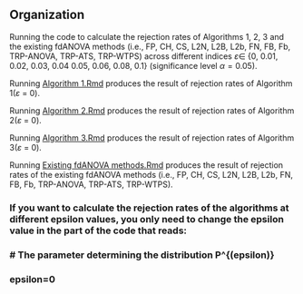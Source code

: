 
## Organization
Running the code to calculate the rejection rates of Algorithms 1, 2, 3 and the existing fdANOVA methods (i.e., FP, CH, CS, L2N, L2B, L2b, FN, FB, Fb, TRP-ANOVA, TRP-ATS, TRP-WTPS) across different indices $\varepsilon\in$ \{0, 0.01, 0.02, 0.03, 0.04 0.05, 0.06, 0.08, 0.1\} (significance level $\alpha = 0.05$).


Running [Algorithm 1.Rmd](https://github.com/JinyuWang123/TDA/blob/ee08fe3ae1ff7de2eae6f915531e18d985d31077/Simulation%20Study/Table%20J.1/Algorithm%201.Rmd) produces the result of rejection rates of Algorithm 1($\varepsilon$ = 0).

Running [Algorithm 2.Rmd](https://github.com/JinyuWang123/TDA/blob/ee08fe3ae1ff7de2eae6f915531e18d985d31077/Simulation%20Study/Table%20J.1/Algorithm%202.Rmd) produces the result of rejection rates of Algorithm 2($\varepsilon$ = 0).

Running [Algorithm 3.Rmd](https://github.com/JinyuWang123/TDA/blob/ee08fe3ae1ff7de2eae6f915531e18d985d31077/Simulation%20Study/Table%20J.1/Algorithm%203.Rmd) produces the result of rejection rates of Algorithm 3($\varepsilon$ = 0).

Running [Existing fdANOVA methods.Rmd](https://github.com/JinyuWang123/TDA/blob/ee08fe3ae1ff7de2eae6f915531e18d985d31077/Simulation%20Study/Table%20J.1/Existing%20fdANOVA%20methods.Rmd) produces the result of rejection rates of the existing fdANOVA methods (i.e., FP, CH, CS, L2N, L2B, L2b, FN, FB, Fb, TRP-ANOVA, TRP-ATS, TRP-WTPS).

### If you want to calculate the rejection rates of the algorithms at different epsilon values, you only need to change the epsilon value in the part of the code that reads: 

### # The parameter determining the distribution P^{(epsilon)} 
### epsilon=0

